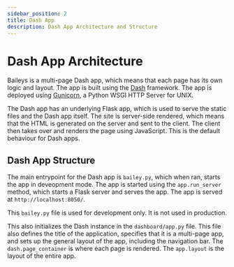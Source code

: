 ```yaml
---
sidebar_position: 2
title: Dash App
description: Dash App Architecture and Structure
---
```


# Dash App Architecture

Baileys is a multi-page Dash app, which means that each page has its own logic and layout. The app is built using the [Dash](https://dash.plotly.com/) framework. The app is deployed using [Gunicorn](https://gunicorn.org/), a Python WSGI HTTP Server for UNIX.

The Dash app has an underlying Flask app, which is used to serve the static files and the Dash app itself. The site is server-side rendered, which means that the HTML is generated on the server and sent to the client. The client then takes over and renders the page using JavaScript. This is the default behaviour for Dash apps.

## Dash App Structure

The main entrypoint for the Dash app is `bailey.py`, which when ran, starts the app in deveopment mode. The app is started using the `app.run_server` method, which starts a Flask server and serves the app. The app is served at `http://localhost:8050/`.

This `bailey.py` file is used for development only. It is not used in production.

This also initializes the Dash instance in the `dashboard/app.py` file. This file also defines the title of the application, specifies that it is a multi-page app, and sets up the general layout of the app, including the navigation bar. The `dash.page_container` is where each page is rendered. The `app.layout` is the layout of the entire app.

